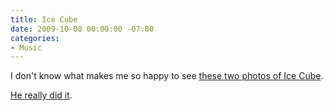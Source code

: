 ```yaml
---
title: Ice Cube
date: 2009-10-08 00:00:00 -07:00
categories:
- Music
---
```


<p>I don't know what makes me so happy to see <a href="http://tedr.tumblr.com/post/206063548/via-bringtheruckuss">these two photos of Ice Cube</a>. </p>

<p><a href="http://hmbr.gr/c31ae1">He really did it</a>.</p>
